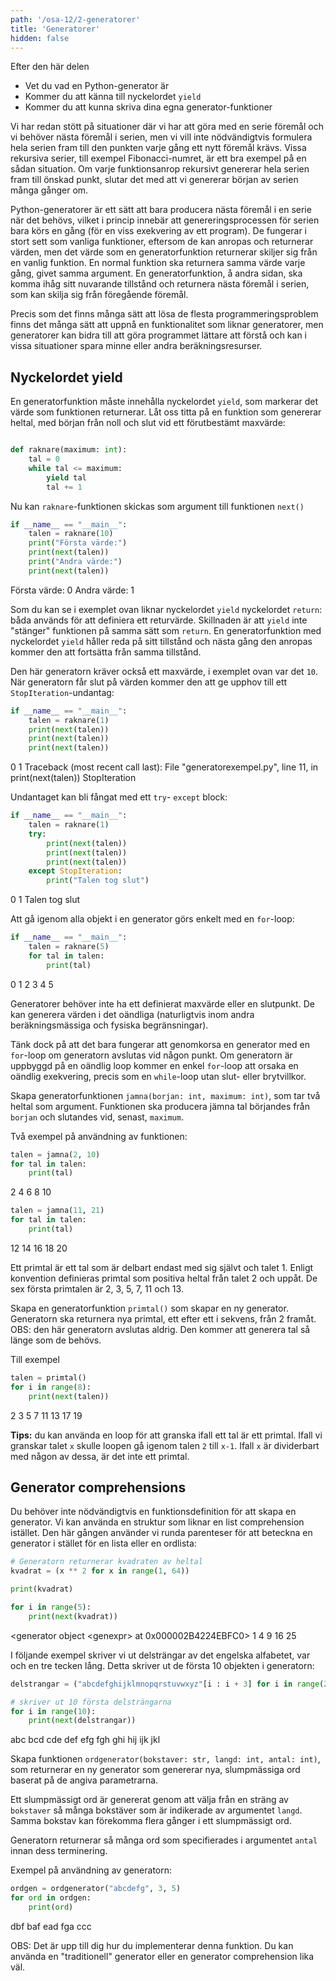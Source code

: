 ```yaml
---
path: '/osa-12/2-generatorer'
title: 'Generatorer'
hidden: false
---
```


<text-box variant='learningObjectives' name='Inlärningsmål'>

Efter den här delen

- Vet du vad en Python-generator är
- Kommer du  att känna till nyckelordet `yield`
- Kommer du att kunna skriva dina egna generator-funktioner

</text-box>

Vi har redan stött på situationer där vi har att göra med en serie föremål och vi behöver nästa föremål i serien, men vi vill inte nödvändigtvis formulera hela serien fram till den punkten varje gång ett nytt föremål krävs. Vissa rekursiva serier, till exempel Fibonacci-numret, är ett bra exempel på en sådan situation. Om varje funktionsanrop rekursivt genererar hela serien fram till önskad punkt, slutar det med att vi genererar början av serien många gånger om.

Python-generatorer är ett sätt att bara producera nästa föremål i en serie när det behövs, vilket i princip innebär att genereringsprocessen för serien bara körs en gång (för en viss exekvering av ett program). De fungerar i stort sett som vanliga funktioner, eftersom de kan anropas och returnerar värden, men det värde som en generatorfunktion returnerar skiljer sig från en vanlig funktion. En normal funktion ska returnera samma värde varje gång, givet samma argument. En generatorfunktion, å andra sidan, ska komma ihåg sitt nuvarande tillstånd och returnera nästa föremål i serien, som kan skilja sig från föregående föremål.

Precis som det finns många sätt att lösa de flesta programmeringsproblem finns det många sätt att uppnå en funktionalitet som liknar generatorer, men generatorer kan bidra till att göra programmet lättare att förstå och kan i vissa situationer spara minne eller andra beräkningsresurser.

## Nyckelordet yield

En generatorfunktion måste innehålla nyckelordet `yield`, som markerar det värde som funktionen returnerar. Låt oss titta på en funktion som genererar heltal, med början från noll och slut vid ett förutbestämt maxvärde:

```python

def raknare(maximum: int):
    tal = 0
    while tal <= maximum:
        yield tal
        tal += 1

```

Nu kan `raknare`-funktionen skickas som argument till funktionen `next()`

```python
if __name__ == "__main__":
    talen = raknare(10)
    print("Första värde:")
    print(next(talen))
    print("Andra värde:")
    print(next(talen))
```

<sample-output>

Första värde:
0
Andra värde:
1

</sample-output>

Som du kan se i exemplet ovan liknar nyckelordet `yield` nyckelordet `return`: båda används för att definiera ett returvärde. Skillnaden är att `yield` inte "stänger" funktionen på samma sätt som `return`. En generatorfunktion med nyckelordet `yield` håller reda på sitt tillstånd och nästa gång den anropas kommer den att fortsätta från samma tillstånd.

Den här generatorn kräver också ett maxvärde, i exemplet ovan var det `10`. När generatorn får slut på värden kommer den att ge upphov till ett `StopIteration`-undantag:

```python
if __name__ == "__main__":
    talen = raknare(1)
    print(next(talen))
    print(next(talen))
    print(next(talen))
```

<sample-output>

0
1
Traceback (most recent call last):
  File "generatorexempel.py", line 11, in <module>
    print(next(talen))
StopIteration

</sample-output>

Undantaget kan bli fångat med ett `try`- `except` block:

```python
if __name__ == "__main__":
    talen = raknare(1)
    try:
        print(next(talen))
        print(next(talen))
        print(next(talen))
    except StopIteration:
        print("Talen tog slut")
```

<sample-output>

0
1
Talen tog slut

</sample-output>

Att gå igenom alla objekt i en generator görs enkelt med en `for`-loop:

```python
if __name__ == "__main__":
    talen = raknare(5)
    for tal in talen:
        print(tal)
```

<sample-output>

0
1
2
3
4
5

</sample-output>

Generatorer behöver inte ha ett definierat maxvärde eller en slutpunkt. De kan generera värden i det oändliga (naturligtvis inom andra beräkningsmässiga och fysiska begränsningar).

Tänk dock på att det bara fungerar att genomkorsa en generator med en `for`-loop om generatorn avslutas vid någon punkt. Om generatorn är uppbyggd på en oändlig loop kommer en enkel `for`-loop att orsaka en oändlig exekvering, precis som en `while`-loop utan slut- eller brytvillkor.

<programming-exercise name='Jämna tal' tmcname='osa12-08_jamna'>

Skapa generatorfunktionen `jamna(borjan: int, maximum: int)`, som tar två heltal som argument. Funktionen ska producera jämna tal börjandes från `borjan` och slutandes vid, senast, `maximum`.

Två exempel på användning av funktionen:

```python
talen = jamna(2, 10)
for tal in talen:
    print(tal)
```

<sample-output>

2
4
6
8
10

</sample-output>

```python
talen = jamna(11, 21)
for tal in talen:
    print(tal)
```

<sample-output>

12
14
16
18
20

</sample-output>

</programming-exercise>

<programming-exercise name='Primtal' tmcname='osa12-09_primtal'>

Ett primtal är ett tal som är delbart endast med sig självt och talet 1. Enligt konvention definieras primtal som positiva heltal från talet 2 och uppåt. De sex första primtalen är 2, 3, 5, 7, 11 och 13.

Skapa en generatorfunktion `primtal()` som skapar en ny generator. Generatorn ska returnera nya primtal, ett efter ett i sekvens, från 2 framåt. OBS: den här generatorn avslutas aldrig. Den kommer att generera tal så länge som de behövs.

Till exempel

```python
talen = primtal()
for i in range(8):
    print(next(talen))
```

<sample-output>

2
3
5
7
11
13
17
19

</sample-output>

**Tips:** du kan använda en loop för att granska ifall ett tal är ett primtal. Ifall vi granskar talet `x` skulle loopen gå igenom talen `2` till `x-1`. Ifall `x` är dividerbart med någon av dessa, är det inte ett primtal.

</programming-exercise>


## Generator comprehensions

Du behöver inte nödvändigtvis en funktionsdefinition för att skapa en generator. Vi kan använda en struktur som liknar en list comprehension istället. Den här gången använder vi runda parenteser för att beteckna en generator i stället för en lista eller en ordlista:

```python
# Generatorn returnerar kvadraten av heltal
kvadrat = (x ** 2 for x in range(1, 64))

print(kvadrat)

for i in range(5):
    print(next(kvadrat))
```

<sample-output>

<generator object &lt;genexpr&gt; at 0x000002B4224EBFC0>
1
4
9
16
25

</sample-output>

I följande exempel skriver vi ut delsträngar av det engelska alfabetet, var och en tre tecken lång. Detta skriver ut de första 10 objekten i generatorn:

```python
delstrangar = ("abcdefghijklmnopqrstuvwxyz"[i : i + 3] for i in range(24))

# skriver ut 10 första delsträngarna
for i in range(10):
    print(next(delstrangar))
```

<sample-output>

abc
bcd
cde
def
efg
fgh
ghi
hij
ijk
jkl

</sample-output>

<programming-exercise name='Slumpmässiga ord' tmcname='osa12-10_slumpmassiga_ord'>

Skapa funktionen `ordgenerator(bokstaver: str, langd: int, antal: int)`, som returnerar en ny generator som genererar nya, slumpmässiga ord baserat på de angiva parametrarna.

Ett slumpmässigt ord är genererat genom att välja från en sträng av `bokstaver` så många bokstäver som är indikerade av argumentet `langd`. Samma bokstav kan förekomma flera gånger i ett slumpmässigt ord.

Generatorn returnerar så många ord som specifierades i argumentet `antal` innan dess terminering.

Exempel på användning av generatorn:

```python
ordgen = ordgenerator("abcdefg", 3, 5)
for ord in ordgen:
    print(ord)
```

<sample-output>

dbf
baf
ead
fga
ccc

</sample-output>

OBS: Det är upp till dig hur du implementerar denna funktion. Du kan använda en "traditionell" generator eller en generator comprehension lika väl.

</programming-exercise>
